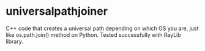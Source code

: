 # universalpathjoiner
C++ code that creates a universal path depending on which OS you are, just like os.path.join() method on Python.
Tested successfully with RayLib library.
